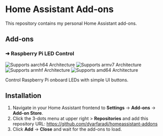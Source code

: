 # Home Assistant Add-ons

This repository contains my personal Home Assistant add-ons.

## Add-ons

### ➜ Raspberry Pi LED Control

![Supports aarch64 Architecture][aarch64-shield]
![Supports armv7 Architecture][armv7-shield]
![Supports armhf Architecture][armhf-shield]
![Supports amd64 Architecture][amd64-shield]

Control Raspberry Pi onboard LEDs with simple UI buttons.

## Installation

1. Navigate in your Home Assistant frontend to **Settings** -> **Add-ons** -> **Add-on Store**.
2. Click the 3-dots menu at upper right > **Repositories** and add this repository URL: https://github.com/dyarfaradj/homeassistant-addons
3. Click **Add** -> **Close** and wait for the add-ons to load.

[aarch64-shield]: https://img.shields.io/badge/aarch64-yes-green.svg
[amd64-shield]: https://img.shields.io/badge/amd64-yes-green.svg
[armhf-shield]: https://img.shields.io/badge/armhf-yes-green.svg
[armv7-shield]: https://img.shields.io/badge/armv7-yes-green.svg
